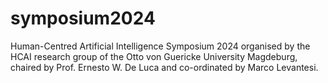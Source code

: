 # symposium2024
Human-Centred Artificial Intelligence Symposium 2024 organised by the HCAI research group of the Otto von Guericke University Magdeburg, chaired by Prof. Ernesto W. De Luca and co-ordinated by Marco Levantesi.
